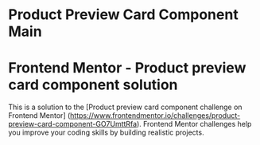 # Product Preview Card Component Main
# Frontend Mentor - Product preview card component solution

This is a solution to the [Product preview card component challenge on Frontend Mentor]
(https://www.frontendmentor.io/challenges/product-preview-card-component-GO7UmttRfa). 
Frontend Mentor challenges help you improve your coding skills by building realistic projects. 
